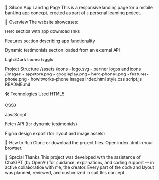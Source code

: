 💸 Silicon App Landing Page
This is a responsive landing page for a mobile banking app concept, created as part of a personal learning project.

📱 Overview
The website showcases:

Hero section with app download links

Features section describing app functionality

Dynamic testimonials section loaded from an external API

Light/Dark theme toggle

 Project Structure
/assets
  /icons
    - logo.svg
    - partner logos and icons
  /images
    - appstore.png
    - googleplay.png
    - hero-phones.png
    - features-phone.png
    - howitworks-phone images
index.html
style.css
script.js
README.md

🛠️ Technologies Used
HTML5

CSS3

JavaScript

Fetch API (for dynamic testimonials)

Figma design export (for layout and image assets)

🚀 How to Run
Clone or download the project files.
Open index.html in your browser.


🌟 Special Thanks
This project was developed with the assistance of ChatGPT (by OpenAI) for guidance, explanations, and coding support — 
in active collaboration with me, the creator. Every part of the code and layout was planned, reviewed, and customized to suit this concept.

